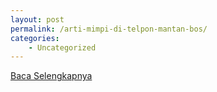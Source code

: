 ```yaml
---
layout: post
permalink: /arti-mimpi-di-telpon-mantan-bos/
categories:
    - Uncategorized
---
```


[Baca Selengkapnya](/06)
